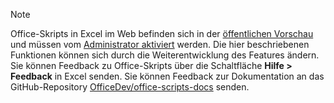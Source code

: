 > [!NOTE]
> Office-Skripts in Excel im Web befinden sich in der [öffentlichen Vorschau](https://techcommunity.microsoft.com/t5/excel-blog/announcing-office-scripts-preview/ba-p/1093559) und müssen vom [Administrator aktiviert](/microsoft-365/admin/manage/manage-office-scripts-settings) werden. Die hier beschriebenen Funktionen können sich durch die Weiterentwicklung des Features ändern. Sie können Feedback zu Office-Skripts über die Schaltfläche **Hilfe > Feedback** in Excel senden. Sie können Feedback zur Dokumentation an das GitHub-Repository [OfficeDev/office-scripts-docs](https://github.com/OfficeDev/office-scripts-docs/issues) senden.
